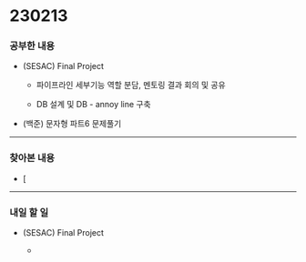 # 230213

### 공부한 내용

- (SESAC) Final Project

  - 파이프라인 세부기능 역할 분담, 멘토링 결과 회의 및 공유

  - DB 설계 및 DB - annoy line 구축

- (백준) 문자형 파트6 문제풀기

---

### 찾아본 내용

- [

---

### 내일 할 일

- (SESAC) Final Project

  -
